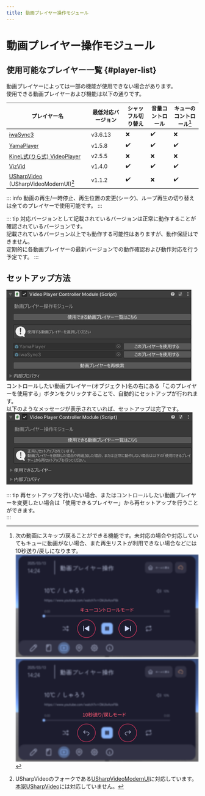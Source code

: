 ```yaml
---
title: 動画プレイヤー操作モジュール
---
```


# 動画プレイヤー操作モジュール

## 使用可能なプレイヤー一覧 {#player-list}
動画プレイヤーによっては一部の機能が使用できない場合があります。  
使用できる動画プレイヤーおよび機能は以下の通りです。  

|プレイヤー名|最低対応バージョン|シャッフル切り替え|音量コントロール|キューのコントロール[^1]|
|---|---|---|---|---|
|[iwaSync3](https://booth.pm/ja/items/2666275)|v3.6.13|:x:|:heavy_check_mark:|:x:|
|[YamaPlayer](https://booth.pm/ja/items/4768863)|v1.5.8|:heavy_check_mark:|:heavy_check_mark:|:heavy_check_mark:|
|[KineL式(りら式) VideoPlayer](https://booth.pm/ja/items/2758684)|v2.5.5|:x:|:x:|:x:|
|[VizVid](https://booth.pm/ja/items/5056077)|v1.4.0|:heavy_check_mark:|:heavy_check_mark:|:heavy_check_mark:|
|[USharpVideo](https://github.com/DrBlackRat/USharpVideoModernUI) (USharpVideoModernUI)[^2]|v1.1.2|:heavy_check_mark:|:x:|:heavy_check_mark:|
  
::: info
動画の再生/一時停止、再生位置の変更(シーク)、ループ再生の切り替えは全てのプレイヤーで使用可能です。
:::

::: tip
対応バージョンとして記載されているバージョンは正常に動作することが確認されているバージョンです。  
記載されているバージョン以上でも動作する可能性はありますが、動作保証はできません。  
定期的に各動画プレイヤーの最新バージョンでの動作確認および動作対応を行う予定です。
:::

## セットアップ方法
![alt text](images/videoplayer-controller/main.png)  
コントロールしたい動画プレイヤー(オブジェクト)名の右にある「このプレイヤーを使用する」ボタンをクリックすることで、自動的にセットアップが行われます。  
以下のようなメッセージが表示されていれば、セットアップは完了です。  
![alt text](images/videoplayer-controller/main2.png)  

::: tip
再セットアップを行いたい場合、またはコントロールしたい動画プレイヤーを変更したい場合は「使用できるプレイヤー」から再セットアップを行うことができます。  
:::

[^1]: 次の動画にスキップ/戻ることができる機能です。未対応の場合や対応していてもキューに動画がない場合、また再生リストが利用できない場合などには10秒送り/戻しになります。
![alt text](images/videoplayer-controller/videoplayer_controller_queue.png)  
![alt text](images/videoplayer-controller/videoplayer_controller_timeskip.png)  

[^2]: USharpVideoのフォークである[USharpVideoModernUI](https://github.com/DrBlackRat/USharpVideoModernUI)に対応しています。[本家USharpVideo](https://github.com/MerlinVR/USharpVideo)には対応していません。